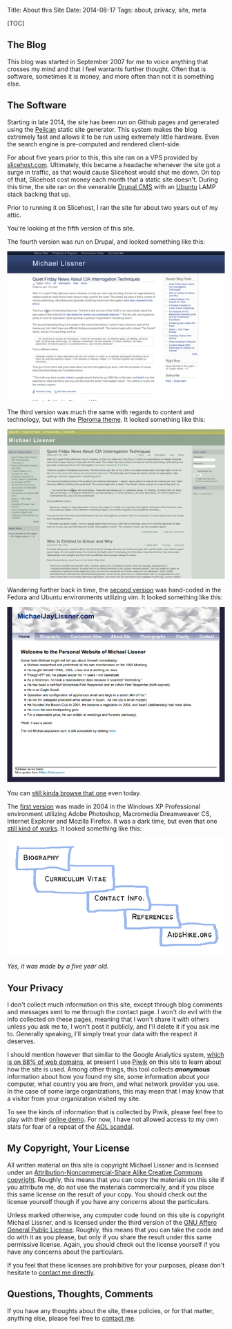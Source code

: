 Title: About this Site
Date: 2014-08-17
Tags: about, privacy, site, meta

[TOC]

## The Blog

This blog was started in September 2007 for me to voice anything that 
crosses my mind and that I feel warrants further thought. Often that is 
software, sometimes it is money, and more often than not it is something else.

## The Software

Starting in late 2014, the site has been run on Github pages and generated 
using the [Pelican][4] static site generator. This system makes the blog 
extremely fast and allows it to be run using extremely little hardware. Even
the search engine is pre-computed and rendered client-side. 

For about five years prior to this, this site ran on a VPS provided by 
[slicehost.com][1]. Ultimately, this became a headache whenever the site got a 
surge in traffic, as that would cause Slicehost would shut me down. On top 
of that, Slicehost cost money each month that a static site doesn't. During 
this time, the site ran on the venerable [Drupal CMS][2] with an [Ubuntu][3] 
LAMP stack backing that up. 

Prior to running it on Slicehost, I ran the site for about two years out of my
attic.

You're looking at the fifth version of this site. 

The fourth version was run on Drupal, and looked something like this:

![Site v4](/images/oldsite/v4.png)

The third version was much the same with regards to content and technology, 
but with the [Pleroma theme][5]. It looked something like this:

![Site v3](/images/oldsite/v3.png)

Wandering further back in time, the [second version][6] was hand-coded in the 
Fedora and Ubuntu environments utilizing vim. It looked something like this:

![Site v2](/images/oldsite/v2.png)

You can [still kinda browse that one][6] even today.

The [first version][7] was made in 2004 in the Windows XP Professional 
environment utilizing Adobe Photoshop, Macromedia Dreamweaver CS, Internet 
Explorer and Mozilla Firefox. It was a dark time, but even that one [still 
kind of works][8]. It looked something like this:

![Site v1](/images/oldsite/v1.png)

*Yes, it was made by a five year old.*

<a id="privacy"></a>
## Your Privacy

I don't collect much information on this site, except through blog comments
and messages sent to me through the contact page. I won't do evil with the
info collected on these pages, meaning that I won't share it with others 
unless you ask me to, I won't post it publicly, and I'll delete it if you 
ask me to. Generally speaking, I'll simply treat your data with the respect
it deserves.

I should mention however that similar to the Google Analytics system, 
<a href="http://knowprivacy.org/">which is on 88% of web domains</a>, 
at present I use <a href="http://piwik.com">Piwik</a> on 
this site to learn about how the site is used. Among other things, 
this tool collects ***anonymous*** information about how you found 
my site, some information about your computer, what country you are from, 
and what network provider you use. In the case of some large organizations,
this may mean that I may know that a visitor from your organization 
visited my site.

To see the kinds of information that is collected by Piwik, 
please feel free to play with their <a href="http://piwik.org/demo/">online
demo</a>. For now, I have not allowed access to my own stats for fear of a 
repeat of the <a href="http://en.wikipedia.org/wiki/AOL_search_data_scandal">AOL scandal</a>.

<a id="license"></a>
## My Copyright, Your License

All written material on this site is copyright Michael Lissner and is 
licensed under an <a href="http://creativecommons.org/licenses/by-nc-sa/2.5/">Attribution-Noncommercial-Share Alike Creative Commons copyright</a>. Roughly, this means that you can copy the materials on this site if you attribute me, do not use the materials commercially, and if you place this same license on the result of your copy. You should check out the license yourself though if you have any concerns about the particulars.

Unless marked otherwise, any computer code found on this site is copyright 
Michael Lissner, and is licensed under the third version of the <a 
href="http://www.gnu.org/licenses/agpl.html">GNU Affero General Public License</a>. Roughly, this means that you can take the code and do with it as you please, but only if you share the result under this same permissive license. Again, you should check out the license yourself if you have any concerns about the particulars.

If you feel that these licenses are prohibitive for your purposes, 
please don't hesitate to <a href="contact">contact me directly</a>.

## Questions, Thoughts, Comments

If you have any thoughts about the site, these policies, or for that matter, anything else, please feel free to <a href="contact">contact me</a>.

[1]: http://slicehost.com
[2]: http://drupal.org
[3]: http://ubuntu.com
[4]: http://blog.getpelican.com/
[5]: http://drupal.org/project/Pleroma
[6]: {filename}/archive/oldsite/index.htm 
[7]: {filename}/archive/oldsite/archive/assets/homepage.gif
[8]: {filename}/archive/oldsite/archive/default.htm
